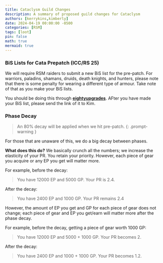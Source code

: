 ```yaml
---
title: Cataclysm Guild Changes
description: A summary of proposed guild changes for Cataclysm
authors: [kerrykins,kimberly]
date: 2024-04-19 00:00:00 -0500
categories: [RSM]
tags: [loot]
pin: false
math: true
mermaid: true
---
```


### BiS Lists for Cata Prepatch (ICC/RS 25)

We will require RSM raiders to submit a new BiS list for the pre-patch. For warriors, paladins, shamans, druids, death knights, and hunters, please note that there is some penalty for wearing a different type of armour. Take note of that as you make your BiS lists. 

You should be doing this through **[eightyupgrades](https://eightyupgrades.com/)**. AFter you have made your BiS list, please send the link of it to Kim. 


### Phase Decay

> An 80% decay will be applied when we hit pre-patch. 
{: .prompt-warning }

For those that are unaware of this, we do a big decay between phases. 

**What does this do?**
We basically crunch all the numbers; we increase the elasticity of your PR. You retain your priority. However, each piece of gear you acquire or any EP you get will matter more. 

For example, before the decay:
>  You have 12000 EP and 5000 GP. Your PR is 2.4. 

After the decay:
> You have 2400 EP and 1000 GP. Your PR remains 2.4

However, the amount of EP you get and GP for each piece of gear does not change; each piece of gear and EP you get/earn will matter more after the phase decay. 

For example, before the decay, getting a piece of gear worth 1000 GP:
> You have 12000 EP and 5000 + 1000 GP. Your PR becomes 2. 

After the decay:
> You have 2400 EP and 1000 + 1000 GP. Your PR becomes 1.2. 